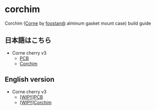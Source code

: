 # corchim

Corchim ([Corne](https://github.com/foostan/crkbd/tree/main) by [foostan@](https://twitter.com/foostan) alminum gasket mount case) build guide

## 日本語はこちら

- Corne cherry v3
  - [PCB](./docs/ja/corne-cherry-v3.md)
  - [Corchim](./docs/ja/corchim-cherry-v3.md)

## English version

- Corne cherry v3
  - [[WIP!!]PCB](./docs/en/corne-cherry-v3.md)
  - [[WIP!!]Corchim](./docs/en/corne-cherry-v3.md)
